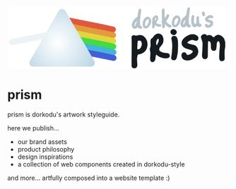 ![prism logo](./assets/images/prism-M.png)

# prism

prism is dorkodu's artwork styleguide.

here we publish...
- our brand assets
- product philosophy
- design inspirations
- a collection of web components created in dorkodu-style

and more... artfully composed into a website template :)
